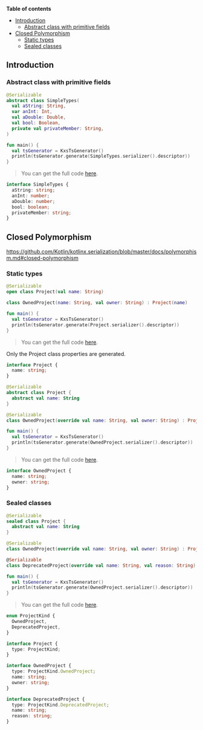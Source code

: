<!--- TEST_NAME PolymorphismTest -->

**Table of contents**

<!--- TOC -->

* [Introduction](#introduction)
  * [Abstract class with primitive fields](#abstract-class-with-primitive-fields)
* [Closed Polymorphism](#closed-polymorphism)
  * [Static types](#static-types)
  * [Sealed classes](#sealed-classes)

<!--- END -->


<!--- INCLUDE .*\.kt
import kotlinx.serialization.*
import dev.adamko.kxstsgen.*
-->

## Introduction



### Abstract class with primitive fields

```kotlin
@Serializable
abstract class SimpleTypes(
  val aString: String,
  var anInt: Int,
  val aDouble: Double,
  val bool: Boolean,
  private val privateMember: String,
)

fun main() {
  val tsGenerator = KxsTsGenerator()
  println(tsGenerator.generate(SimpleTypes.serializer().descriptor))
}
```

> You can get the full code [here](./knit/example/example-polymorphic-abstract-class-primitive-fields-01.kt).

```typescript
interface SimpleTypes {
  aString: string;
  anInt: number;
  aDouble: number;
  bool: boolean;
  privateMember: string;
}
```

<!--- TEST -->

## Closed Polymorphism

https://github.com/Kotlin/kotlinx.serialization/blob/master/docs/polymorphism.md#closed-polymorphism

### Static types

```kotlin
@Serializable
open class Project(val name: String)

class OwnedProject(name: String, val owner: String) : Project(name)

fun main() {
  val tsGenerator = KxsTsGenerator()
  println(tsGenerator.generate(Project.serializer().descriptor))
}
```

> You can get the full code [here](./knit/example/example-polymorphic-static-types-01.kt).

Only the Project class properties are generated.

```typescript
interface Project {
  name: string;
}
```

<!--- TEST -->

```kotlin
@Serializable
abstract class Project {
  abstract val name: String
}

@Serializable
class OwnedProject(override val name: String, val owner: String) : Project()

fun main() {
  val tsGenerator = KxsTsGenerator()
  println(tsGenerator.generate(OwnedProject.serializer().descriptor))
}
```

> You can get the full code [here](./knit/example/example-polymorphic-static-types-02.kt).

```typescript
interface OwnedProject {
  name: string;
  owner: string;
}
```

<!--- TEST -->

### Sealed classes

```kotlin
@Serializable
sealed class Project {
  abstract val name: String
}

@Serializable
class OwnedProject(override val name: String, val owner: String) : Project()

@Serializable
class DeprecatedProject(override val name: String, val reason: String) : Project()

fun main() {
  val tsGenerator = KxsTsGenerator()
  println(tsGenerator.generate(OwnedProject.serializer().descriptor))
}
```

> You can get the full code [here](./knit/example/example-polymorphic-sealed-class-01.kt).


```typescript
enum ProjectKind {
  OwnedProject,
  DeprecatedProject,
}

interface Project {
  type: ProjectKind;
}

interface OwnedProject {
  type: ProjectKind.OwnedProject;
  name: string;
  owner: string;
}

interface DeprecatedProject {
  type: ProjectKind.DeprecatedProject;
  name: string;
  reason: string;
}
```

<!--- TEST -->
